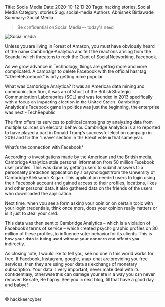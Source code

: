 Title: Social Media
Date: 2020-10-12 10:20
Tags: hacking stories, Social Media
Category: stories
Slug: social-media
Authors: Abhishek Birdawade
Summary: Social Media

> Be confidential on Social Media
-- today's need

![Social media](../images/Facebook-Analytica-1080x675.jpg)

Unless you are living in Forest of Amazon, you must have obviously heard of the name Cambridge-Analytica and felt the reactions arising from the Scandal which threatens to rock the Giant of Social Networking, Facebook.

As we grow advance in Technology, things are getting more and more complicated. A campaign to delete Facebook with the official hashtag “#DeleteFacebook” is only getting more popular.

What was Cambridge Analytica?
It was an American data mining and communication firm, it was an offshoot of the British Strategic Communication Laboratories (SCL) and was founded in 2013 specifically with a focus on impacting election in the United States.
Cambridge Analytica's Facebook game in politics was just the beginning, the enterprise was next - TechRepublic


The firm offers its services to political campaigns by analyzing data from multiple sources on electoral behavior. Cambridge Analytica is also reported to have played a part in Donald Trump’s successful election campaign in 2016 and for the “Leave” section in the Brexit vote in that same year.

What’s the connection with Facebook?

According to investigations made by the American and the British media, Cambridge Analytica stole personal information from 50 million Facebook user profiles. This was done by getting users to submit answers to a personality prediction application by a psychologist from the University of Cambridge Aleksandr Kogan. This application needed users to login using their Facebook account and gained access to their profiles, locations, likes and other personal data. It also gathered data on the friends of the users who downloaded the application.

Next time, when you see a form asking your opinion on certain topic with your login credentials, think once more, does your opinion really matters or is it just to steal your cred.

This data was then sent to Cambridge Analytics – which is a violation of Facebook’s terms of service – which created psycho graphic profiles on 30 million of these profiles, to influence voter behavior for its clients. This is how your data is being used without your concern and affects you indirectly.

As closing note, I would like to tell you, see no one in this world works for free. If Facebook, Instagram, google, snap-chat are providing you free services, then they are using your data as exchange of monetary subscription. Your data is very important, never make deal with its confidentially, otherwise this can damage your life in a way you can never recover.
Be safe, Be happy. See you in next blog, till that have a good day and babye!!

---

&copy; hackkeencyber